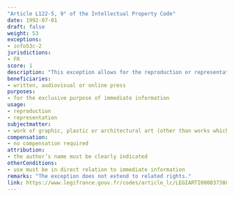 ```yaml
---
"Article L122-5, 9° of the Intellectual Property Code"
date: 1992-07-01
draft: false
weight: 53
exceptions:
- info53c-2
jurisdictions:
- FR
score: 1
description: "This exception allows for the reproduction or representation, in whole or in part, of a work of graphic, plastic or architectural art, by written, audiovisual or online press, for the exclusive purpose of, and in direct relation to immediate information, insofar as the author’s name is clearly indicated. Works, in particular photographic or illustrative, which are themselves intended to account for information, do not fall under the scope of the exception. The reproductions or representations which, in particular by their number or their format, are not in strict proportion with the exclusive aim of immediate information pursued or which are not in direct relation with the latter give rise to remuneration of the authors on the basis of the agreements or tariffs in force in the professional sectors concerned." 
beneficiaries:
- written, audiovisual or online press
purposes: 
- for the exclusive purpose of immediate information
usage:
- reproduction 
- representation
subjectmatter:
- work of graphic, plastic or architectural art (other than works which are themselves intended to account for information)
compensation:
- no compensation required
attribution: 
- the author’s name must be clearly indicated
otherConditions: 
- use must be in direct relation to immediate information
remarks: "The exception does not extend to related rights."
link: https://www.legifrance.gouv.fr/codes/article_lc/LEGIARTI000037388886/
---
```


